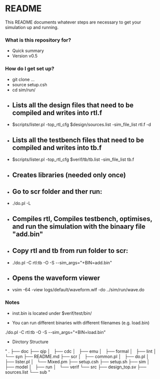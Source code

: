 # README #

This README documents whatever steps are necessary to get your simulation up and running.

### What is this repository for? ###

* Quick summary
* Version v0.5

### How do I get set up? ###

* git clone ...
* source setup.csh
* cd sim/run/
* ## Lists all the design files that need to be compiled and writes into rtl.f
* $scripts/lister.pl -top_rtl_cfg $design/sources.list -sim_file_list rtl.f -d
* ## Lists all the testbench files that need to be compiled and writes into tb.f
* $scripts/lister.pl -top_rtl_cfg $verif/tb/tb.list -sim_file_list tb.f
* ## Creates libraries (needed only once)
* ## Go to scr folder and ther run:
* ./do.pl -L
* ## Compiles rtl, Compiles testbench, optimises, and run the simulation with the binaary file "add.bin"
* ## Copy rtl and tb from run folder to scr:
* ./do.pl -C rtl:tb -O -S --sim_args="+BIN=add.bin"
* ##  Opens the waveform viewer
* vsim -64 -view logs/default/waveform.wlf -do ../sim/run/wave.do

 
### Notes ###

* inst.bin is located under $verif/test/bin/

* You can run different binaries with different filenames (e.g. load.bin)

 ./do.pl -C rtl:tb -O -S --sim_args="+BIN=load.bin"

* Dirctory Structure

"
.
├── doc
├── qip
│   ├── cdc
│   ├── emu
│   ├── formal
│   ├── lint
│   └── syn
├── README.md
├── scr
│   ├── common.pl
│   ├── do.pl
│   ├── lister.pl
│   └── Mixed.pm
├── setup.csh
├── setup.sh
├── sim
│   ├── model
│   ├── run
│   └── verif
└── src
    ├── design_top.sv
    ├── sources.list
    └── sub
"

